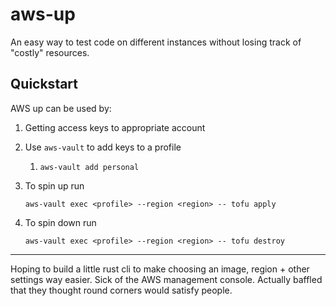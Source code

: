# aws-up

An easy way to test code on different instances without losing track of "costly" resources.

## Quickstart

AWS up can be used by:

1. Getting access keys to appropriate account
2. Use `aws-vault` to add keys to a profile
   1. `aws-vault add personal`
3. To spin up run

   ```shell
   aws-vault exec <profile> --region <region> -- tofu apply
   ```

4. To spin down run

   ```shell
   aws-vault exec <profile> --region <region> -- tofu destroy
   ```

---

Hoping to build a little rust cli to make choosing an image, region + other settings way easier. Sick of the AWS management console. Actually baffled that they thought round corners would satisfy people.
